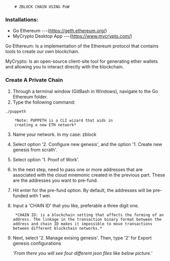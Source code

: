         # ZBLOCK CHAIN USING PoW


### Installations:
- Go Ethereum  ---(https://geth.ethereum.org/)
- MyCrypto Desktop App  ---(https://www.mycrypto.com/)

Go Ethereum: Is a implementation of the Ethereum protocol that contains tools to create our own blockchain.

MyCrypto: Is an open-source client-site tool for generating ether wallets and allowing you to interact directly with the blockchain. 


### Create A Private Chain

1. Through a terminal window (GitBash in Windows), navigate to the Go Ethereum folder. 
2. Type the following command: 

```bash
./puppeth
``` 
        
        *Note: PUPPETH is a CLI wizard that aids in 
        creating a new ETH network*

3. Name your network. In my case: zblock
4. Select option '2. Configure new genesis', and the option '1. Create new genesis from scrath'.
5. Select option '1. Proof of Work'.
6. In the next step, need to pass one or more addresses that are associated with the cloud mnemonic created in the previous part. These are the addresses you want to pre-fund.
7. Hit enter for the pre-fund option. By default, the addresses will be pre-funded with 1 wei. 
8. Input a 'CHAIN ID' that you like, preferable a three digit one. 

        *CHAIN ID: is a blockchain setting that affects the forming of an address. The linkage in the transaction binary format between the address and chain ID makes it impossible to move transactions between different blockchain networks.*

9. Next, select '2. Manage exising genesis'. Then, type '2' for Export genesis configurations

    *'From there you will see four different json files like below picture.'*




